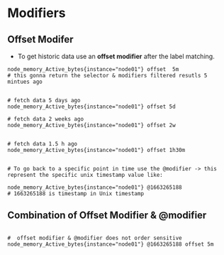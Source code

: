 # Modifiers 

## Offset Modifer 
- To get historic data use an **offset modifier** after the label matching. 

```text 
node_memory_Active_bytes{instance="node01"} offset  5m 
# this gonna return the selector & modifiers filtered resutls 5 mintues ago 


# fetch data 5 days ago 
node_memory_Active_bytes{instance="node01"} offset 5d 

# fetch data 2 weeks ago 
node_memory_Active_bytes{instance="node01"} offset 2w 


# fetch data 1.5 h ago 
node_memory_Active_bytes{instance="node01"} offset 1h30m 


# To go back to a specific point in time use the @modifier -> this represent the specific unix timestamp value like: 

node_memory_Active_bytes{instance="node01"} @1663265188 
# 1663265188 is timestamp in Unix timestamp 
```

## Combination of Offset Modifier & @modifier 
```text

#  offset modifier & @modifier does not order sensitive 
node_memory_Active_bytes{instance="node01"} @1663265188 offset 5m 
```